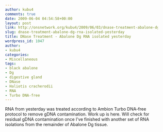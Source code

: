 ```yaml
---
author: kubu4
comments: true
date: 2009-06-04 04:54:58+00:00
layout: post
link: http://onsnetwork.org/kubu4/2009/06/03/dnase-treatment-abalone-dg-rna-isolated-yesterday/
slug: dnase-treatment-abalone-dg-rna-isolated-yesterday
title: DNase Treatment - Abalone Dg RNA isolated yesterday
wordpress_id: 1047
author:
- kubu4
categories:
- Miscellaneous
tags:
- black abalone
- Dg
- digestive gland
- DNase
- Haliotis cracherodii
- RNA
- Turbo DNA-free
---
```


RNA from yesterday was treated according to Ambion Turbo DNA-free protocol to remove gDNA contamination. Work up is here. Will check for residual gDNA contamination once I've finished with another set of RNA isolations from the remainder of Abalone Dg tissue.
